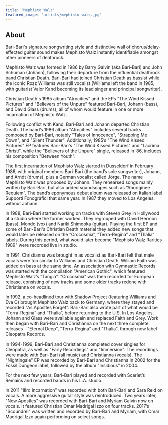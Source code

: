 ```yaml
---
title: 'Mephisto Walz'
featured_image: 'artists/mephisto-walz.jpg'
---
```


## About

Bari-Bari's signature songwriting style and distinctive wall of chorus/delay-effected guitar sound makes Mephisto Walz instantly identifiable amongst other pioneers of deathrock.

Mephisto Walz was formed in 1986 by Barry Galvin (aka Bari-Bari) and John Schuman (Johann), following their departure from the influential deathrock band Christian Death. Bari-Bari had joined Christian Death as bassist while the iconic Rozz Williams was still vocalist (Williams left the band in 1985, with guitarist Valor Kand becoming its lead singer and principal songwriter).

Christian Death's 1985 album "Atrocities" and the EPs "The Wind Kissed Pictures" and "Believers of the Unpure" featured Bari-Bari, Johann (bass), and David Glass (drums), all of whom would feature in one or more incarnation of Mephisto Walz. 

Following conflict with Kand, Bari-Bari and Johann departed Christian Death. The band’s 1986 album "Atrocities" includes several tracks composed by Bari-Bari, notably "Tales of Innocence", "Strapping Me Down", and "Silent Thunder". Additionally, 1985’s "The Wind Kissed Pictures" EP features Bari-Bari's "The Wind Kissed Pictures" and "Lacrima Christi", while the "Believers of the Unpure" single, released in ’86, includes his composition "Between Youth".

The first incarnation of Mephisto Walz started in Dusseldorf in February 1986, with original members Bari-Bari (the band’s sole songwriter), Johann, and Arndt (drums), plus a German vocalist called Jörge. The name Mephisto Walz was proposed by Johann. They rehearsed songs mainly written by Bari-Bari, but also added soundscapes such as “Aboriginee Requiem”. The band’s eponymous debut album was released on Italian label Supporti Fonografici that same year. In 1987 they moved to Los Angeles, without Johann.

In 1988, Bari-Bari started working on tracks with Steven Grey in Hollywood at a studio where the former worked. They regrouped with David Hermon (bass), Mondo (vox) and Nariki Shimooka (guitar). Playing the first EP and some of Bari-Bari's Christian Death material they added new songs that would later be released on the “Crocosmia”, “Terra-Regina” and “Thalia” labels. During this period, what would later become "Mephisto Walz Rarities 1989" were recorded live in studio.

In 1991, Christianna was brought in as vocalist as Bari-Bari felt that male vocals were too similar to Williams and Christian Death. William Faith was added on bass at the same time. An association with Gymnastic Records was started with the compilation "American Gothic", which featured Mephisto Walz’s "Tangia". “Crocosmia” was then recorded for European release, consisting of new tracks and some older tracks redone with Christianna on vocals.

In 1992, a co-headlined tour with Shadow Project (featuring Williams and Eva O) brought Mephisto Walz back to Germany, where they stayed and recorded "As Apostles Forget". Bari-Bari also wrote part of what would be “Terra-Regina” and “Thalia”, before returning to the U.S. 
In Los Angeles, Johann and Glass were available again and replaced Faith and Grey. Work then began with Bari-Bari and Christianna on the next three complete releases - "Eternal Deep", "Terra-Regina" and "Thalia", through new label Cleopatra Records.

In 1994-1999, Bari-Bari and Christianna completed cover singles for Cleopatra, as well as "Early Recordings" and "Immersion". The recordings were made with Bari-Bari (all music) and Christianna (vocals). The "Nightingale" EP was recorded by Bari-Bari and Christianna in 2002 for the Fossil Dungeon label, followed by the album "Insidious" in 2004.

For the next few years, Bari-Bari played and recorded with Scarlet’s Remains and recorded bands in his L.A. studio.

In 2011 "IIIrd Incarnation" was recorded with both Bari-Bari and Sara Reid on vocals. A more aggressive guitar style was reintroduced. Two years later, "New Apostles" was recorded with Bari-Bari and Myriam Galvin now on vocals. It featured Christian Omar Madrigal Izzo on four tracks. 2017’s "Scoundrel” was written and recorded by Bari-Bari and Myriam, with Omar Madrigal Izzo again performing on select songs.

